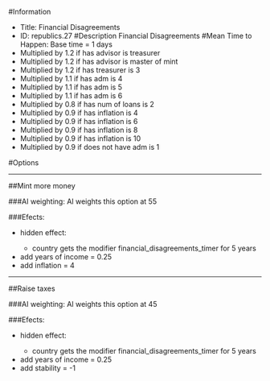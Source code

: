 #Information
 - Title: Financial Disagreements
 - ID: republics.27
#Description
Financial Disagreements
#Mean Time to Happen:
Base time = 1 days
 - Multiplied by 1.2 if has advisor is treasurer
 - Multiplied by 1.2 if has advisor is master of mint
 - Multiplied by 1.2 if has treasurer is 3
 - Multiplied by 1.1 if has adm is 4
 - Multiplied by 1.1 if has adm is 5
 - Multiplied by 1.1 if has adm is 6
 - Multiplied by 0.8 if has num of loans is 2
 - Multiplied by 0.9 if has inflation is 4
 - Multiplied by 0.9 if has inflation is 6
 - Multiplied by 0.9 if has inflation is 8
 - Multiplied by 0.9 if has inflation is 10
 - Multiplied by 0.9 if does not have adm is 1

#Options

___
##Mint more money

###AI weighting:
AI weights this option at 55


###Efects:<ul><li>hidden effect:</li><ul><li>country gets the modifier financial_disagreements_timer for 5 years</li></ul><li>add years of income = 0.25</li><li>add inflation = 4</li></ul>

___
##Raise taxes

###AI weighting:
AI weights this option at 45


###Efects:<ul><li>hidden effect:</li><ul><li>country gets the modifier financial_disagreements_timer for 5 years</li></ul><li>add years of income = 0.25</li><li>add stability = -1</li></ul>
